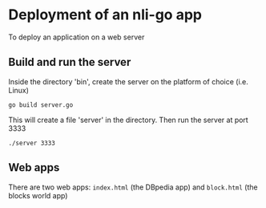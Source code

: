 # Deployment of an nli-go app

To deploy an application on a web server

## Build and run the server 

Inside the directory 'bin', create the server on the platform of choice (i.e. Linux)

    go build server.go

This will create a file 'server' in the directory. Then run the server at port 3333

    ./server 3333

## Web apps

There are two web apps: `index.html` (the DBpedia app) and `block.html` (the blocks world app)
